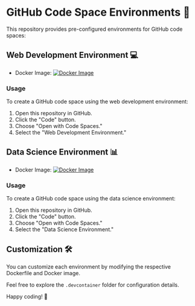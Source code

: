 # GitHub Code Space Environments 🚀

This repository provides pre-configured environments for GitHub code spaces:

## Web Development Environment 💻

- Docker Image: [![Docker Image](https://img.shields.io/docker/v/mattmajestic/custom-codespace?color=blue&label=dev&logo=docker&logoColor=white&style=for-the-badge)](https://hub.docker.com/r/mattmajestic/custom-codespace)

### Usage

To create a GitHub code space using the web development environment:

1. Open this repository in GitHub.
2. Click the "Code" button.
3. Choose "Open with Code Spaces."
4. Select the "Web Development Environment."

## Data Science Environment 📊

- Docker Image: [![Docker Image](https://img.shields.io/docker/v/mattmajestic/custom-codespace/tags?color=blue&label=ds&logo=docker&logoColor=white&style=for-the-badge)](https://hub.docker.com/r/mattmajestic/custom-codespace)

### Usage

To create a GitHub code space using the data science environment:

1. Open this repository in GitHub.
2. Click the "Code" button.
3. Choose "Open with Code Spaces."
4. Select the "Data Science Environment."

## Customization 🛠️

You can customize each environment by modifying the respective Dockerfile and Docker image.

Feel free to explore the `.devcontainer` folder for configuration details.

Happy coding! 🎉
